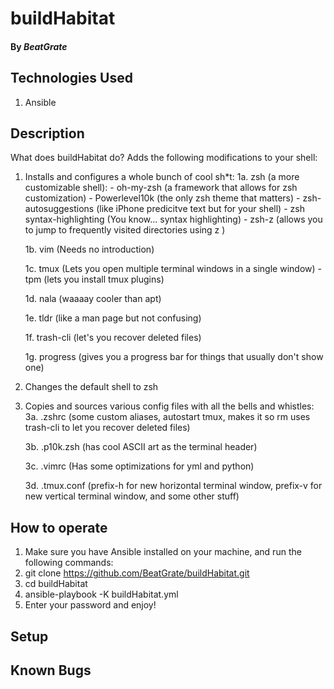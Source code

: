 # buildHabitat

#### By _**BeatGrate**_

## Technologies Used
1. Ansible


## Description
What does buildHabitat do? Adds the following modifications to your shell:
1. Installs and configures a whole bunch of cool sh\*t:
    1a. zsh (a more customizable shell):
        - oh-my-zsh (a framework that allows for zsh customization)
        - Powerlevel10k (the only zsh theme that matters)
        - zsh-autosuggestions (like iPhone predicitve text but for your shell)
        - zsh syntax-highlighting (You know... syntax highlighting)
        - zsh-z (allows you to jump to frequently visited directories using z <location>)
    
    1b. vim (Needs no introduction)
    
    1c. tmux (Lets you open multiple terminal windows in a single window)
        - tpm (lets you install tmux plugins)
    
    1d. nala (waaaay cooler than apt)
    
    1e. tldr (like a man page but not confusing)
    
    1f. trash-cli (let's you recover deleted files)
    
    1g. progress (gives you a progress bar for things that usually don't show one)

2. Changes the default shell to zsh

3. Copies and sources various config files with all the bells and whistles:
    3a. .zshrc (some custom aliases, autostart tmux, makes it so rm uses trash-cli to let you recover deleted files)
    
    3b. .p10k.zsh (has cool ASCII art as the terminal header)

    3c. .vimrc (Has some optimizations for yml and python)

    3d. .tmux.conf (prefix-h for new horizontal terminal window, prefix-v for new vertical terminal window, and some other stuff)


## How to operate
1. Make sure you have Ansible installed on your machine, and run the following commands:
2. git clone https://github.com/BeatGrate/buildHabitat.git
3. cd buildHabitat
4. ansible-playbook -K buildHabitat.yml
5. Enter your password and enjoy!

## Setup

## Known Bugs
